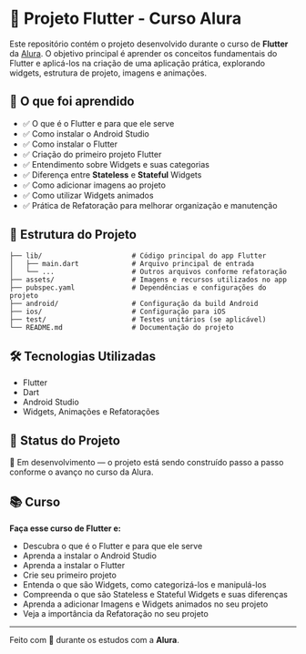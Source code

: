# 📱 Projeto Flutter - Curso Alura

Este repositório contém o projeto desenvolvido durante o curso de **Flutter** da [Alura](https://www.alura.com.br). O objetivo principal é aprender os conceitos fundamentais do Flutter e aplicá-los na criação de uma aplicação prática, explorando widgets, estrutura de projeto, imagens e animações.

## 🎯 O que foi aprendido

- ✅ O que é o Flutter e para que ele serve
- ✅ Como instalar o Android Studio
- ✅ Como instalar o Flutter
- ✅ Criação do primeiro projeto Flutter
- ✅ Entendimento sobre Widgets e suas categorias
- ✅ Diferença entre **Stateless** e **Stateful** Widgets
- ✅ Como adicionar imagens ao projeto
- ✅ Como utilizar Widgets animados
- ✅ Prática de Refatoração para melhorar organização e manutenção

## 📁 Estrutura do Projeto

```
├── lib/                      # Código principal do app Flutter
│   ├── main.dart             # Arquivo principal de entrada
│   └── ...                   # Outros arquivos conforme refatoração
├── assets/                   # Imagens e recursos utilizados no app
├── pubspec.yaml              # Dependências e configurações do projeto
├── android/                  # Configuração da build Android
├── ios/                      # Configuração para iOS
├── test/                     # Testes unitários (se aplicável)
└── README.md                 # Documentação do projeto
```

## 🛠️ Tecnologias Utilizadas

- Flutter
- Dart
- Android Studio
- Widgets, Animações e Refatorações

## 🚧 Status do Projeto

🚧 Em desenvolvimento — o projeto está sendo construído passo a passo conforme o avanço no curso da Alura.

## 📚 Curso

**Faça esse curso de Flutter e:**
- Descubra o que é o Flutter e para que ele serve
- Aprenda a instalar o Android Studio
- Aprenda a instalar o Flutter
- Crie seu primeiro projeto
- Entenda o que são Widgets, como categorizá-los e manipulá-los
- Compreenda o que são Stateless e Stateful Widgets e suas diferenças
- Aprenda a adicionar Imagens e Widgets animados no seu projeto
- Veja a importância da Refatoração no seu projeto

---

Feito com 💙 durante os estudos com a **Alura**.
 
